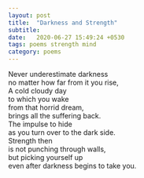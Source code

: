 ```yaml
---
layout: post
title:  "Darkness and Strength"
subtitle: 
date:   2020-06-27 15:49:24 +0530
tags: poems strength mind
category: poems
---
```


Never underestimate darkness  
no matter how far from it you rise,  
A cold cloudy day  
to which you wake  
from that horrid dream,  
brings all the suffering back.  
The impulse to hide  
as you turn over to the dark side.  
Strength then  
is not punching through walls,  
but picking yourself up  
even after darkness begins to take you.  

